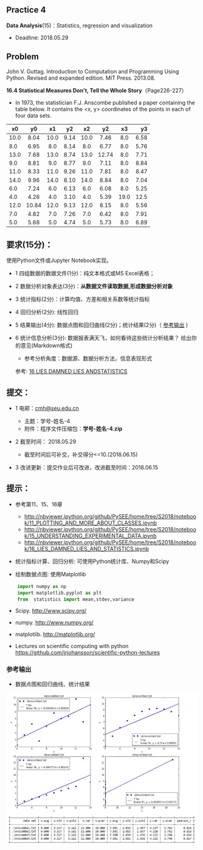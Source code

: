 ## Practice 4

**Data Analysis**(15)：Statistics, regression and visualization

* Deadline: 2018.05.29

## Problem

John V. Guttag. Introduction to Computation and Programming Using Python. Revised and expanded edition. MIT Press. 2013.08.  

**16.4 Statistical Measures Don't, Tell the Whole Story**（Page226-227） 
  * In 1973, the statistician F.J. Anscombe published a paper containing the table below. It contains the <x, y> coordinates of the points in each of four data sets.

|x0 |y0|x1|y2|x2|y2|x3|y3|
| ---- |:------:| :------:| :------:|  :------:| :------:| :------:|  ----:|
|10.0|	8.04 |	10.0|	9.14 |	10.0 	|7.46	|8.0    |6.58|
|8.0| 	6.95 |	8.0 |	8.14 |	8.0     |6.77	|8.0    |5.76|
|13.0| 	7.68 |	13.0|	8.74 |	13.0    |12.74	|8.0    |7.71|
|9.0|	8.81 |	9.0 |	8.77 |	9.0     |7.11	|8.0    |8.84|
|11.0| 	8.33 |	11.0|	9.26|	11.0    |7.81	|8.0    |8.47|
|14.0| 	9.96 |	14.0|	8.10 |	14.0    |8.84	|8.0    |7.04|
|6.0|	7.24 |	6.0 |	6.13 |	6.0     |6.08	|8.0 	|5.25|
|4.0| 	4.26 |	4.0 |	3.10| 	4.0     |5.39	|19.0 	|12.5|
|12.0|	10.84| 	12.0| 	9.13| 	12.0    |8.15	|8.0 	|5.56|
|7.0| 	4.82 | 	7.0 |	7.26| 	7.0     |6.42	|8.0 	|7.91|
|5.0| 	5.68 | 	5.0 | 	4.74| 	5.0     |5.73	|8.0 	|6.89|

## 要求(15分)：

  使用Python文件或Jupyter Notebook实现。

* 1 四组数据的数据文件(1分)：纯文本格式或MS Excel表格；

* 2 数据分析对象表达(3分)：**从数据文件读取数据,形成数据分析对象**

* 3 统计指标(2分)：计算均值、方差和相关系数等统计指标

* 4 回归分析(2分): 线性回归

* 5 结果输出(4分): 数据点图和回归曲线(2分)；统计结果(2分)（ [参考输出](#参考输出) )

* 6 统计信息分析(3分): 数据报表满天飞，如何看待这些统计分析结果？ 给出你的意见(Markdown格式)
 
   * 参考分析角度：数据源、数据分析方法，信息表现形式
  
  参考: [16 LIES DAMNED LIES ANDSTATISTICS](http://nbviewer.ipython.org/github/PySEE/home/tree/S2018/notebook/16_LIES_DAMNED_LIES_AND_STATISTICS.ipynb)

## 提交：

* 1 电邮：cmh@seu.edu.cn 
  * 主题：学号-姓名-4
  * 附件：程序文件压缩包：**学号-姓名-4.zip**

* 2 截至时间： 2018.05.29
  *  截至时间后可补交，补交得分<=10.(2018.06.15)

* 3  改进更新：提交作业后可改进，改进截至时间：2018.06.15

## 提示：

* 参考第11、15、16章

  * http://nbviewer.ipython.org/github/PySEE/home/tree/S2018/notebook/11_PLOTTING_AND_MORE_ABOUT_CLASSES.ipynb
  * http://nbviewer.ipython.org/github/PySEE/home/tree/S2018/notebook/15_UNDERSTANDING_EXPERIMENTAL_DATA.ipynb
  * http://nbviewer.ipython.org/github/PySEE/home/tree/S2018/notebook/16_LIES_DAMNED_LIES_AND_STATISTICS.ipynb

* 统计指标计算、回归分析: 可使用Python统计库、Numpy和Scipy

* 绘制数据点图: 使用Matplotlib

```python
    import numpy as np
    import matplotlib.pyplot as plt
    from  statistics import mean,stdev,variance
```

* Scipy. http://www.scipy.org/
  
* numpy. http://www.numpy.org/
  
* matplotlib.  http://matplotlib.org/

* Lectures on scientific computing with python https://github.com/jrjohansson/scientific-python-lectures

### 参考输出

* 数据点图和回归曲线、统计结果

![参考输出](p4output.jpg)


